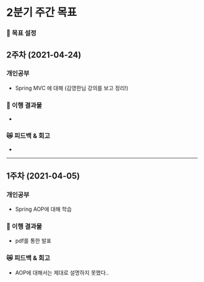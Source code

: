 # 2분기 주간 목표
### :running: 목표 설정

## **2주차** (2021-04-24)

### 개인공부
  - Spring MVC 에 대해 (김영한님 강의를 보고 정리!)
### :punch: 이행 결과물
  - 
### :crying_cat_face: 피드백 & 회고
  -
------------------------------------------------------

## **1주차** (2021-04-05)

### 개인공부
  - Spring AOP에 대해 학습
### :punch: 이행 결과물
  - pdf를 통한 발표
### :crying_cat_face: 피드백 & 회고
  - AOP에 대해서는 제대로 설명하지 못했다..